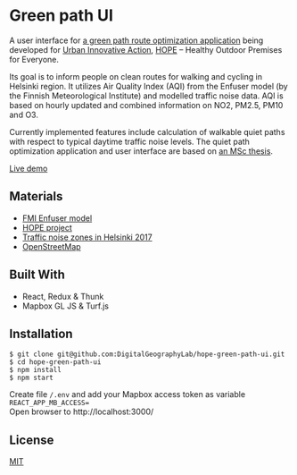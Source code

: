 # Green path UI

A user interface for [a green path route optimization application](https://github.com/DigitalGeographyLab/hope-green-path-server/) being developed for [Urban Innovative Action](https://www.uia-initiative.eu/en), [HOPE](https://www.uia-initiative.eu/en/uia-cities/helsinki) – Healthy Outdoor Premises for Everyone.

Its goal is to inform people on clean routes for walking and cycling in Helsinki region. It utilizes Air Quality Index (AQI) from the Enfuser model (by the Finnish Meteorological Institute) and modelled traffic noise data. AQI is based on hourly updated and combined information on NO2, PM2.5, PM10 and O3.

Currently implemented features include calculation of walkable quiet paths with respect to typical daytime traffic noise levels. The quiet path optimization application and user interface are based on [an MSc thesis](https://github.com/hellej/quiet-paths-msc). 

[Live demo](https://green-paths.web.app/)

## Materials
* [FMI Enfuser model](https://en.ilmatieteenlaitos.fi/environmental-information-fusion-service)
* [HOPE project](https://ilmanlaatu.eu/briefly-in-english/)
* [Traffic noise zones in Helsinki 2017](https://hri.fi/data/en_GB/dataset/helsingin-kaupungin-meluselvitys-2017)
* [OpenStreetMap](https://www.openstreetmap.org/about/)

## Built With
* React, Redux & Thunk
* Mapbox GL JS & Turf.js

## Installation
```
$ git clone git@github.com:DigitalGeographyLab/hope-green-path-ui.git
$ cd hope-green-path-ui
$ npm install
$ npm start
```
Create file `/.env` and add your Mapbox access token as variable `REACT_APP_MB_ACCESS=`<br>
Open browser to http://localhost:3000/

## License
[MIT](LICENSE)
